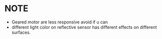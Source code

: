 # NOTE
- Geared motor are less responsive avoid if u can
- different light color on reflective sensor has different effects on different surfaces. 
